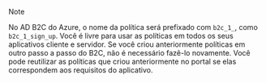 > [!NOTE]
> No AD B2C do Azure, o nome da política será prefixado com `b2c_1_`, como `b2c_1_sign_up`.  Você é livre para usar as políticas em todos os seus aplicativos cliente e servidor.  Se você criou anteriormente políticas em outro passo a passo do B2C, não é necessário fazê-lo novamente. Você pode reutilizar as políticas que criou anteriormente no portal se elas correspondem aos requisitos do aplicativo.
> 
> 



<!--HONumber=Nov16_HO2-->


